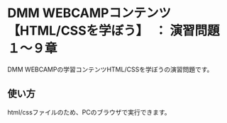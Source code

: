 # DMM WEBCAMPコンテンツ【HTML/CSSを学ぼう】　： 演習問題　１〜９章

DMM WEBCAMPの学習コンテンツHTML/CSSを学ぼうの演習問題です。

## 使い方

html/cssファイルのため、PCのブラウザで実行できます。

